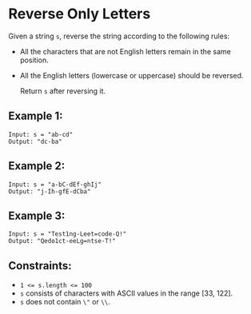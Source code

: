 # Reverse Only Letters

Given a string `s`, reverse the string according to the following rules:

* All the characters that are not English letters remain in the same position.
* All the English letters (lowercase or uppercase) should be reversed.

  Return `s` after reversing it.

## Example 1:

```
Input: s = "ab-cd"
Output: "dc-ba"
```

## Example 2:

```
Input: s = "a-bC-dEf-ghIj"
Output: "j-Ih-gfE-dCba"
```

## Example 3:

```
Input: s = "Test1ng-Leet=code-Q!"
Output: "Qedo1ct-eeLg=ntse-T!"
```

## Constraints:

* `1 <= s.length <= 100`
* `s` consists of characters with ASCII values in the range [33, 122].
* `s` does not contain `\"` or `\\`.
